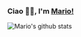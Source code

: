 ### Ciao 👋🏽, I'm [Mario!](https://www.linkedin.com/in/mario-nardi-017705100/) 

<!--
**Burlesco70/Burlesco70** is a ✨ _special_ ✨ repository because its `README.md` (this file) appears on your GitHub profile.

Here are some ideas to get you started:

- 🔭 I’m currently working on ...
- 🌱 I’m currently learning ...
- 👯 I’m looking to collaborate on ...
- 🤔 I’m looking for help with ...
- 💬 Ask me about ...
- 📫 How to reach me: ...
- 😄 Pronouns: ...
- ⚡ Fun fact: ...
-->

![Mario's github stats](https://github-readme-stats.vercel.app/api?username=Burlesco70&show_icons=true&hide_border=true)
